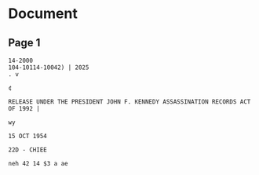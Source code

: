 # Document

## Page 1

```text
14-2000
104-10114-10042) | 2025
. v

¢

RELEASE UNDER THE PRESIDENT JOHN F. KENNEDY ASSASSINATION RECORDS ACT OF 1992 |

wy

15 OCT 1954

22D - CHIEE

neh 42 14 $3 a ae
```

